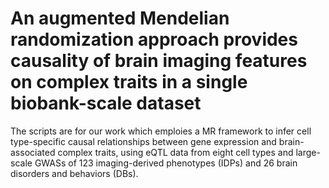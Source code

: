 # An augmented Mendelian randomization approach provides causality of brain imaging features on complex traits in a single biobank-scale dataset
The scripts are for our work which emploies a MR framework to infer cell type-specific causal relationships between gene expression and brain-associated complex traits, using eQTL data from eight cell types and large-scale GWASs of 123 imaging-derived phenotypes (IDPs) and 26 brain disorders and behaviors (DBs). 

